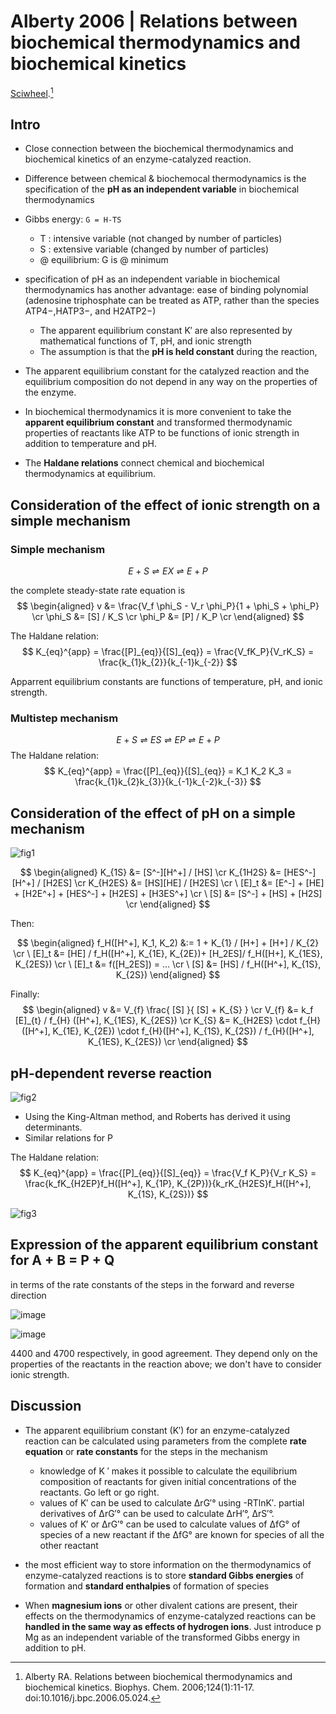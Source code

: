 # Alberty 2006 | Relations between biochemical thermodynamics and biochemical kinetics


[Sciwheel](https://sciwheel.com/work/#/items/5673496).[^Alberty2006]

<!--more-->

## Intro

* Close connection between the biochemical thermodynamics and biochemical kinetics of an enzyme-catalyzed reaction.

* Difference between chemical & biochemocal thermodynamics is the specification of the **pH as an independent variable** in biochemical thermodynamics

* Gibbs energy: `G = H-TS`
    * T : intensive variable (not changed by number of particles)
    * S : extensive variable (changed by number of particles)
    * @ equilibrium: G is @ minimum

* specification of pH as an independent variable in biochemical thermodynamics has another advantage: ease of binding polynomial (adenosine triphosphate can be treated as ATP, rather than the species ATP4−,HATP3−, and H2ATP2−)
    * The apparent equilibrium constant K′ are also represented by mathematical functions of T, pH, and ionic strength
    * The assumption is that the **pH is held constant** during the reaction,
* The apparent equilibrium constant for the catalyzed reaction and the equilibrium composition do not depend in any way on the properties of the enzyme.

* In biochemical thermodynamics it is more convenient to take the **apparent equilibrium constant** and transformed thermodynamic properties of reactants like ATP to be functions of ionic strength in addition to temperature and pH.

* The **Haldane relations** connect chemical and biochemical thermodynamics at equilibrium.

## Consideration of the effect of ionic strength on a simple mechanism

### Simple mechanism
$$
E + S \rightleftharpoons EX \rightleftharpoons E + P
$$

the complete steady-state rate equation is
$$
\begin{aligned}
v &= \frac{V_f \phi_S - V_r \phi_P}{1 + \phi_S + \phi_P} \cr
\phi_S &= [S] / K_S  \cr
\phi_P &= [P] / K_P  \cr
\end{aligned}
$$

The Haldane relation:
$$
K_{eq}^{app} = \frac{[P]_{eq}}{[S]_{eq}} = \frac{V_fK_P}{V_rK_S} = \frac{k_{1}k_{2}}{k_{-1}k_{-2}}
$$

Apparrent equilibrium constants are functions of temperature, pH, and ionic strength.

### Multistep mechanism
$$
E + S \rightleftharpoons ES \rightleftharpoons EP \rightleftharpoons E + P
$$
The Haldane relation:
$$
K_{eq}^{app} = \frac{[P]_{eq}}{[S]_{eq}} = K_1 K_2 K_3 = \frac{k_{1}k_{2}k_{3}}{k_{-1}k_{-2}k_{-3}}
$$

## Consideration of the effect of pH on a simple mechanism

![fig1](https://user-images.githubusercontent.com/40054455/96852235-76bc6580-148b-11eb-81e4-f963439180c1.png)

$$
\begin{aligned}
K_{1S} &= [S^-][H^+] / [HS] \cr
K_{1H2S} &= [HES^-][H^+] / [H2ES] \cr
K_{H2ES} &= [HS][HE] / [H2ES]  \cr
\ [E]_t &= [E^-] + [HE] + [H2E^+] + [HES^-] + [H2ES] + [H3ES^+] \cr
\ [S] &= [S^-] + [HS] + [H2S] \cr
\end{aligned}
$$

Then:

$$
\begin{aligned}
f_H([H^+], K_1, K_2) &:= 1 + K_{1} / [H+] + [H+] / K_{2}  \cr
\ [E]_t &= [HE] / f_H([H^+], K_{1E}, K_{2E})+ [H_2ES]/ f_H([H+], K_{1ES}, K_{2ES}) \cr
\ [E]_t &= f([H_2ES]) = ... \cr
\ [S] &= [HS] / f_H([H^+], K_{1S}, K_{2S})
\end{aligned}
$$

Finally:
$$
\begin{aligned}
v &= V_{f} \frac{ [S] }{ [S] + K_{S} }  \cr
V_{f} &= k_f [E]_{t} / f_{H} ([H^+], K_{1ES}, K_{2ES}) \cr
K_{S} &= K_{H2ES} \cdot f_{H} ([H^+], K_{1E}, K_{2E}) \cdot f_{H}([H^+], K_{1S}, K_{2S}) / f_{H}([H^+], K_{1ES}, K_{2ES}) \cr
\end{aligned}
$$


## pH-dependent reverse reaction

![fig2](https://user-images.githubusercontent.com/40054455/96852433-b6834d00-148b-11eb-9706-bd36dd689473.png)
* Using the King-Altman method, and Roberts has derived it using determinants.
* Similar relations for P

The Haldane relation:
$$
K_{eq}^{app} = \frac{[P]_{eq}}{[S]_{eq}} = \frac{V_f K_P}{V_r K_S} = \frac{k_fK_{H2EP}f_H([H^+], K_{1P}, K_{2P})}{k_rK_{H2ES}f_H([H^+], K_{1S}, K_{2S})}
$$

![fig3](https://user-images.githubusercontent.com/40054455/86533460-0ef60500-bf04-11ea-821c-37e3e2ea1fb9.png "pH on the rapid-equilibrium rate equation")

## Expression of the apparent equilibrium constant for A + B = P + Q

in terms of the rate constants of the steps in the forward and reverse direction

![image](https://user-images.githubusercontent.com/40054455/96852586-e2063780-148b-11eb-8070-3c9a3e836814.png)

![image](https://user-images.githubusercontent.com/40054455/96852624-f1858080-148b-11eb-9222-51bafd584ae3.png)

4400 and 4700 respectively, in good agreement. They depend only on the properties of the reactants in the reaction above; we don't have to consider ionic strength.

## Discussion
* The apparent equilibrium constant (K′) for an enzyme-catalyzed reaction can be calculated using parameters from the complete **rate equation** or **rate constants** for the steps in the mechanism
    * knowledge of K ′ makes it possible to calculate the equilibrium composition of reactants for given initial concentrations of the reactants. Go left or go right.
    * values of K′ can be used to calculate ΔrG′° using  -RTlnK′. partial derivatives of ΔrG′° can be used to calculate ΔrH′°, ΔrS′°.
    * values of K′ or ΔrG′° can be used to calculate values of ΔfG° of species of a new reactant if the ΔfG° are known for species of all the other reactant

* the most efficient way to store information on the thermodynamics of enzyme-catalyzed reactions is to store **standard Gibbs energies** of formation and **standard enthalpies** of formation of species

* When **magnesium ions** or other divalent cations are present, their effects on the thermodynamics of enzyme-catalyzed reactions can be **handled in the same way as effects of hydrogen ions**. Just introduce p Mg as an independent variable of the transformed Gibbs energy in addition to pH.

[^Alberty2006]: Alberty RA. Relations between biochemical thermodynamics and biochemical kinetics. Biophys. Chem. 2006;124(1):11-17. doi:10.1016/j.bpc.2006.05.024.

